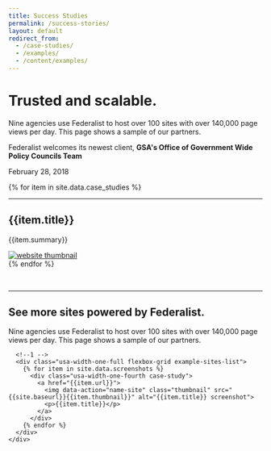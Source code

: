 ```yaml
---
title: Success Studies
permalink: /success-stories/
layout: default
redirect_from: 
  - /case-studies/
  - /examples/
  - /content/examples/
---
```


<div id="home">
  <div class="well">
    <div class="usa-grid federalist-hero">
      <div class="usa-width-two-thirds">
        <h1 class="hero-heading">
          Trusted and scalable.
        </h1>
        <p class="hero-copy sub-heading">
          Nine agencies use Federalist to host over 100 sites with over 140,000 page views per day. This page shows a sample of our partners.
        </p>
      </div>
      <div class="usa-width-one-third usa-hero-callout">
        <p class="medium-copy">
          Federalist welcomes its newest client, <b>GSA's Office of Government Wide Policy Councils Team</b>
        </p>
        <p class="small">
          February 28, 2018
        </p>
      </div>
    </div>
  </div>
        
  
  {% for item in site.data.case_studies %}
    <div class="usa-grid">
      <hr class="hr-light">
      <div class="info-block">
        <div class="usa-width-one-half description">
          <h2 class="heading">{{item.title}}</h2>
          <p class="copy">
            {{item.summary}}
          </p>
          <ul class="figure-list">
          </ul>
        </div>
        <div class="usa-width-one-half info-image">
          <a href="{{item.url}}"><img alt="website thumbnail" src="{{site.baseurl}}{{item.thumbnail}}"></a>
        </div>
      </div>
    </div>
  {% endfor %}





  <div class="usa-grid">
    <br/>
    <hr class="hr-light">
  </div>    

  <section class="well example-sites">
    <div class="usa-grid federalist-hero">
      <div class="usa-width-one-full">
        <h1 class="hero-heading">
          See more sites powered by Federalist.
        </h1>
        <p class="example-sites-copy">
          Nine agencies use Federalist to host over 100 sites with over 140,000 page views per day. This page shows a sample of our partners.
        </p>
      </div>
      
      <!--1 -->
      <div class="usa-width-one-full flexbox-grid example-sites-list">
        {% for item in site.data.screenshots %}
          <div class="usa-width-one-fourth case-study">
            <a href="{{item.url}}">
              <img data-action="name-site" class="thumbnail" src="{{site.baseurl}}{{item.thumbnail}}" alt="{{item.title}} screenshot">
              <p>{{item.title}}</p>
            </a>
          </div>
        {% endfor %}
      </div>
    </div>
  </section>

</div>